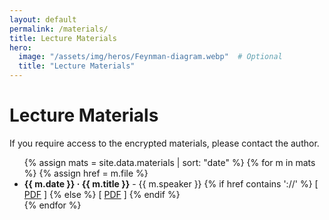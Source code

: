 ```yaml
---
layout: default
permalink: /materials/
title: Lecture Materials
hero:
  image: "/assets/img/heros/Feynman-diagram.webp"  # Optional
  title: "Lecture Materials"
---
```

# Lecture Materials

If you require access to the encrypted materials, please contact the author.

<ul>
  {% assign mats = site.data.materials | sort: "date" %}
  {% for m in mats %}
    {% assign href = m.file %}
    <li>
      <strong>{{ m.date }} · {{ m.title }}</strong> - {{ m.speaker }}
      {% if href contains '://' %}
        [ <a href="{{href}}" target="_blank" rel="noopener">PDF</a> ]
      {% else %}
        [ <a href="{{href | relative_url}}" target="_blank" rel="noopener">PDF</a> ]
      {% endif %}
    </li>
  {% endfor %}
</ul>
